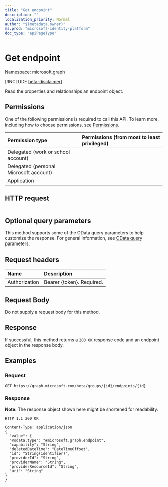 ```yaml
---
title: "Get endpoint"
description: ""
localization_priority: Normal
author: "$(metadata.owner)"
ms.prod: "microsoft-identity-platform"
doc_type: "apiPageType"
---
```


# Get endpoint

Namespace: microsoft.graph

[!INCLUDE [beta-disclaimer](../../includes/beta-disclaimer.md)]

Read the properties and relationships an endpoint object.

## Permissions

One of the following permissions is required to call this API. To learn more, including how to choose permissions, see [Permissions](/graph/permissions-reference).

| Permission type                        | Permissions (from most to least privileged) |
| :------------------------------------- | :------------------------------------------ |
| Delegated (work or school account)     |                                             |
| Delegated (personal Microsoft account) |                                             |
| Application                            |                                             |

## HTTP request

<!-- {
  "blockType": "ignored"
}
-->

```http

```

## Optional query parameters

This method supports some of the OData query parameters to help customize the response. For general information, see [OData query parameters](/graph/query-parameters).

## Request headers

| Name          | Description               |
| :------------ | :------------------------ |
| Authorization | Bearer {token}. Required. |

## Request Body

<!-- Actions and Functions -->

<!-- CRUD Methods -->

Do not supply a request body for this method.

## Response

If successful, this method returns a `200 OK` response code and an endpoint object in the response body.

## Examples

### Request

<!-- {
  "blockType": "request",
  "name": "get_endpoint"
}
-->

```http
GET https://graph.microsoft.com/beta/groups/{id}/endpoints/{id}

```

### Response

**Note:** The response object shown here might be shortened for readability.

<!-- {
  "blockType": "response",
  "truncated": true,
  "@odata.type": "Microsoft.DirectoryServices.endpoint"
}
-->

```http
HTTP 1.1 200 OK

Content-Type: application/json
{
  "value": {
  "@odata.type": "#microsoft.graph.endpoint",
  "capability": "String",
  "deletedDateTime": "DateTimeOffset",
  "id": "String(identifier)",
  "providerId": "String",
  "providerName": "String",
  "providerResourceId": "String",
  "uri": "String"
}
}

```
